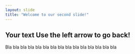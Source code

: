 ```yaml
---
layout: slide
title: "Welcome to our second slide!"
---
```

Your text
Use the left arrow to go back!
---
Bla bla bla
bla bla bla 
bla bla bla
bla bla bla
bla bla bla
